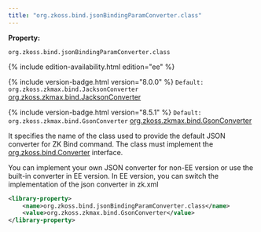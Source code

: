 ```yaml
---
title: "org.zkoss.bind.jsonBindingParamConverter.class"
---
```


**Property:**

`org.zkoss.bind.jsonBindingParamConverter.class`
<!--REQUIRED ZK EDITION: EE -->
{% include edition-availability.html edition="ee" %}

{% include version-badge.html version="8.0.0" %} `Default: org.zkoss.zkmax.bind.JacksonConverter` [org.zkoss.zkmax.bind.JacksonConverter](https://www.zkoss.org/javadoc/latest/zk/org/zkoss/zkmax/bind/JacksonConverter.html)

{% include version-badge.html version="8.5.1" %} `Default: org.zkoss.zkmax.bind.GsonConverter` [org.zkoss.zkmax.bind.GsonConverter](https://www.zkoss.org/javadoc/latest/zk/org/zkoss/zkmax/bind/GsonConverter.html)

It specifies the name of the class used to provide the default JSON
converter for ZK Bind command. The class must implement the
[org.zkoss.bind.Converter](https://www.zkoss.org/javadoc/latest/zk/org/zkoss/bind/Converter.html) interface.

You can implement your own JSON converter for non-EE version or use the
built-in converter in EE version. In EE version, you can switch the
implementation of the json converter in zk.xml

```xml
<library-property>
    <name>org.zkoss.bind.jsonBindingParamConverter.class</name>
    <value>org.zkoss.zkmax.bind.GsonConverter</value>
</library-property>
```
